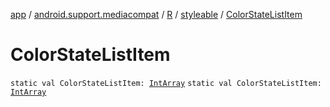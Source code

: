 [app](../../../index.md) / [android.support.mediacompat](../../index.md) / [R](../index.md) / [styleable](index.md) / [ColorStateListItem](./-color-state-list-item.md)

# ColorStateListItem

`static val ColorStateListItem: `[`IntArray`](https://kotlinlang.org/api/latest/jvm/stdlib/kotlin/-int-array/index.html)
`static val ColorStateListItem: `[`IntArray`](https://kotlinlang.org/api/latest/jvm/stdlib/kotlin/-int-array/index.html)